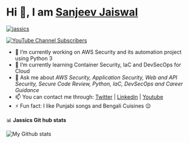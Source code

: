 # Hi 👋, I am <a href="http://www.sanjeevjaiswal.com/">Sanjeev Jaiswal </a> 


<p align="left"> <a href="https://twitter.com/jassics" target="blank"><img src="https://img.shields.io/twitter/follow/jassics?logo=twitter&style=for-the-badge" alt="jassics" /></a> </p>
<a href="https://www.youtube.com/channel/UCTe6YBI48nDIrq13-9xPmAA" target="blank"><img alt="YouTube Channel Subscribers" src="https://img.shields.io/youtube/channel/subscribers/UCTe6YBI48nDIrq13-9xPmAA?logo=youtube&style=for-the-badge" alt="Flexmind"></a>

- 🔭 I’m currently working on AWS Security and its automation project using Python 3
- 🌱 I’m currently learning Container Security, IaC and DevSecOps for Cloud
- 💬 Ask me about *AWS Security, Application Security, Web and API Security, Secure Code Review, Python, IaC, DevSecOps and Career Guidance*
- 📫 You can contact me through: [Twitter](https://twitter.com/jassics) | [Linkedin](https://www.linkedin.com/in/jassics/) | [Youtube](https://youtube.com/c/jassics/)
- ⚡ Fun fact: I like Punjabi songs and Bengali Cuisines 😉 

📊 **Jassics Git hub stats**

![My Github stats](https://github-readme-stats.vercel.app/api?username=jassics&show_icons=true&theme=radical)

